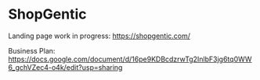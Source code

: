 # ShopGentic
 
Landing page work in progress: https://shopgentic.com/

Business Plan: https://docs.google.com/document/d/16pe9KDBcdzrwTg2InlbF3jg6tq0WW6_gchVZec4-o4k/edit?usp=sharing
